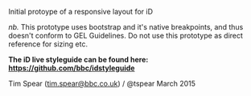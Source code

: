 Initial protoype of a responsive layout for iD

*nb.* This prototype uses bootstrap and it's native breakpoints, and thus doesn't conform to GEL Guidelines. Do not use this prototype as direct reference for sizing etc.

**The iD live styleguide can be found here: https://github.com/bbc/idstyleguide**

Tim Spear (tim.spear@bbc.co.uk) / @tspear
March 2015
